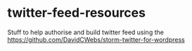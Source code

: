 twitter-feed-resources
======================

Stuff to help authorise and build twitter feed using the https://github.com/DavidCWebs/storm-twitter-for-wordpress
